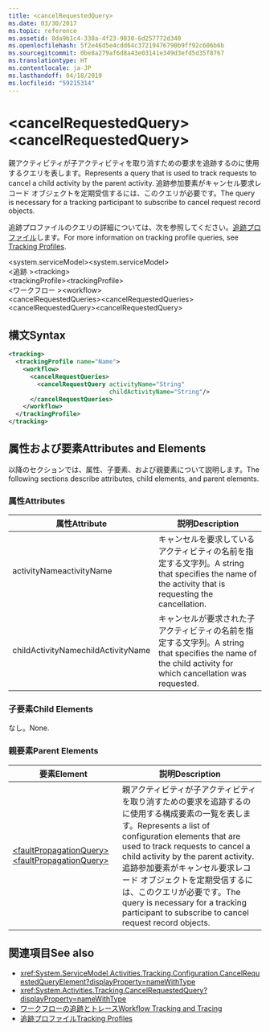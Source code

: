 ```yaml
---
title: <cancelRequestedQuery>
ms.date: 03/30/2017
ms.topic: reference
ms.assetid: 8da9b1c4-338a-4f23-9830-6d257772d340
ms.openlocfilehash: 5f2e46d5e4cdd64c37219476790b9ff92c606b6b
ms.sourcegitcommit: 0be8a279af6d8a43e03141e349d3efd5d35f8767
ms.translationtype: HT
ms.contentlocale: ja-JP
ms.lasthandoff: 04/18/2019
ms.locfileid: "59215314"
---
```

# <a name="cancelrequestedquery"></a><span data-ttu-id="c9867-101">\<cancelRequestedQuery></span><span class="sxs-lookup"><span data-stu-id="c9867-101">\<cancelRequestedQuery></span></span>
<span data-ttu-id="c9867-102">親アクティビティが子アクティビティを取り消すための要求を追跡するのに使用するクエリを表します。</span><span class="sxs-lookup"><span data-stu-id="c9867-102">Represents a query that is used to track requests to cancel a child activity by the parent activity.</span></span> <span data-ttu-id="c9867-103">追跡参加要素がキャンセル要求レコード オブジェクトを定期受信するには、このクエリが必要です。</span><span class="sxs-lookup"><span data-stu-id="c9867-103">The query is necessary for a tracking participant to subscribe to cancel request record objects.</span></span>  
  
 <span data-ttu-id="c9867-104">追跡プロファイルのクエリの詳細については、次を参照してください。[追跡プロファイル](../../../../../docs/framework/windows-workflow-foundation/tracking-profiles.md)します。</span><span class="sxs-lookup"><span data-stu-id="c9867-104">For more information on tracking profile queries, see [Tracking Profiles](../../../../../docs/framework/windows-workflow-foundation/tracking-profiles.md).</span></span>  
  
<span data-ttu-id="c9867-105">\<system.serviceModel></span><span class="sxs-lookup"><span data-stu-id="c9867-105">\<system.serviceModel></span></span>  
<span data-ttu-id="c9867-106">\<追跡 ></span><span class="sxs-lookup"><span data-stu-id="c9867-106">\<tracking></span></span>  
<span data-ttu-id="c9867-107">\<trackingProfile></span><span class="sxs-lookup"><span data-stu-id="c9867-107">\<trackingProfile></span></span>  
<span data-ttu-id="c9867-108">\<ワークフロー ></span><span class="sxs-lookup"><span data-stu-id="c9867-108">\<workflow></span></span>  
<span data-ttu-id="c9867-109">\<cancelRequestedQueries></span><span class="sxs-lookup"><span data-stu-id="c9867-109">\<cancelRequestedQueries></span></span>  
<span data-ttu-id="c9867-110">\<cancelRequestedQuery></span><span class="sxs-lookup"><span data-stu-id="c9867-110">\<cancelRequestedQuery></span></span>  
  
## <a name="syntax"></a><span data-ttu-id="c9867-111">構文</span><span class="sxs-lookup"><span data-stu-id="c9867-111">Syntax</span></span>  
  
```xml  
<tracking>
  <trackingProfile name="Name">
    <workflow>
      <cancelRequestQueries>
        <cancelRequestQuery activityName="String" 
                            childActivityName="String"/>
      </cancelRequestQueries>
    </workflow>
  </trackingProfile>
</tracking>  
```  
  
## <a name="attributes-and-elements"></a><span data-ttu-id="c9867-112">属性および要素</span><span class="sxs-lookup"><span data-stu-id="c9867-112">Attributes and Elements</span></span>  
 <span data-ttu-id="c9867-113">以降のセクションでは、属性、子要素、および親要素について説明します。</span><span class="sxs-lookup"><span data-stu-id="c9867-113">The following sections describe attributes, child elements, and parent elements.</span></span>  
  
### <a name="attributes"></a><span data-ttu-id="c9867-114">属性</span><span class="sxs-lookup"><span data-stu-id="c9867-114">Attributes</span></span>  
  
|<span data-ttu-id="c9867-115">属性</span><span class="sxs-lookup"><span data-stu-id="c9867-115">Attribute</span></span>|<span data-ttu-id="c9867-116">説明</span><span class="sxs-lookup"><span data-stu-id="c9867-116">Description</span></span>|  
|---------------|-----------------|  
|<span data-ttu-id="c9867-117">activityName</span><span class="sxs-lookup"><span data-stu-id="c9867-117">activityName</span></span>|<span data-ttu-id="c9867-118">キャンセルを要求しているアクティビティの名前を指定する文字列。</span><span class="sxs-lookup"><span data-stu-id="c9867-118">A string that specifies the name of the activity that is requesting the cancellation.</span></span>|  
|<span data-ttu-id="c9867-119">childActivityName</span><span class="sxs-lookup"><span data-stu-id="c9867-119">childActivityName</span></span>|<span data-ttu-id="c9867-120">キャンセルが要求された子アクティビティの名前を指定する文字列。</span><span class="sxs-lookup"><span data-stu-id="c9867-120">A string that specifies the name of the child activity for which cancellation was requested.</span></span>|  
  
### <a name="child-elements"></a><span data-ttu-id="c9867-121">子要素</span><span class="sxs-lookup"><span data-stu-id="c9867-121">Child Elements</span></span>  
 <span data-ttu-id="c9867-122">なし。</span><span class="sxs-lookup"><span data-stu-id="c9867-122">None.</span></span>  
  
### <a name="parent-elements"></a><span data-ttu-id="c9867-123">親要素</span><span class="sxs-lookup"><span data-stu-id="c9867-123">Parent Elements</span></span>  
  
|<span data-ttu-id="c9867-124">要素</span><span class="sxs-lookup"><span data-stu-id="c9867-124">Element</span></span>|<span data-ttu-id="c9867-125">説明</span><span class="sxs-lookup"><span data-stu-id="c9867-125">Description</span></span>|  
|-------------|-----------------|  
|[<span data-ttu-id="c9867-126">\<faultPropagationQuery></span><span class="sxs-lookup"><span data-stu-id="c9867-126">\<faultPropagationQuery></span></span>](../../../../../docs/framework/configure-apps/file-schema/windows-workflow-foundation/faultpropagationquery.md)|<span data-ttu-id="c9867-127">親アクティビティが子アクティビティを取り消すための要求を追跡するのに使用する構成要素の一覧を表します。</span><span class="sxs-lookup"><span data-stu-id="c9867-127">Represents a list of configuration elements that are used to track requests to cancel a child activity by the parent activity.</span></span> <span data-ttu-id="c9867-128">追跡参加要素がキャンセル要求レコード オブジェクトを定期受信するには、このクエリが必要です。</span><span class="sxs-lookup"><span data-stu-id="c9867-128">The query is necessary for a tracking participant to subscribe to cancel request record objects.</span></span>|  
  
## <a name="see-also"></a><span data-ttu-id="c9867-129">関連項目</span><span class="sxs-lookup"><span data-stu-id="c9867-129">See also</span></span>

- <xref:System.ServiceModel.Activities.Tracking.Configuration.CancelRequestedQueryElement?displayProperty=nameWithType>
- <xref:System.Activities.Tracking.CancelRequestedQuery?displayProperty=nameWithType>
- [<span data-ttu-id="c9867-130">ワークフローの追跡とトレース</span><span class="sxs-lookup"><span data-stu-id="c9867-130">Workflow Tracking and Tracing</span></span>](../../../../../docs/framework/windows-workflow-foundation/workflow-tracking-and-tracing.md)
- [<span data-ttu-id="c9867-131">追跡プロファイル</span><span class="sxs-lookup"><span data-stu-id="c9867-131">Tracking Profiles</span></span>](../../../../../docs/framework/windows-workflow-foundation/tracking-profiles.md)
